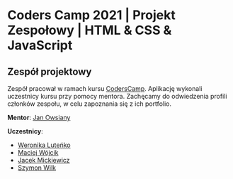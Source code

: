 # Coders Camp 2021 | Projekt Zespołowy | HTML & CSS & JavaScript

## Zespół projektowy

Zespół pracował w ramach kursu [CodersCamp](https://www.coderscamp.pl/).
Aplikację wykonali uczestnicy kursu przy pomocy mentora.
Zachęcamy do odwiedzenia profili członków zespołu, w celu zapoznania się z ich portfolio.

**Mentor**: [Jan Owsiany](https://github.com/janowsiany)

**Uczestnicy**:

- [Weronika Luteńko](https://github.com/vera98d/)
- [Maciej Wójcik](https://github.com/cherrycoke2l)
- [Jacek Mickiewicz](https://github.com/JaCoWymowny)
- [Szymon Wilk](https://github.com/stimon27)